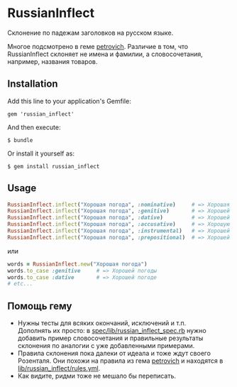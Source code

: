# RussianInflect

Склонение по падежам заголовков на русском языке.  

Многое подсмотрено в геме [petrovich](https://github.com/rocsci/petrovich). Различие в том, что RussianInflect склоняет не имена и фамилии, а словосочетания, например, названия товаров. 

## Installation

Add this line to your application's Gemfile:

    gem 'russian_inflect'

And then execute:

    $ bundle

Or install it yourself as:

    $ gem install russian_inflect

## Usage

```ruby
RussianInflect.inflect("Хорошая погода", :nominative)     # => Хорошая погода
RussianInflect.inflect("Хорошая погода", :genitive)       # => Хорошей погоды
RussianInflect.inflect("Хорошая погода", :dative)         # => Хорошей погоде
RussianInflect.inflect("Хорошая погода", :accusative)     # => Хорошую погоду
RussianInflect.inflect("Хорошая погода", :instrumental)   # => Хорошей погодой
RussianInflect.inflect("Хорошая погода", :prepositional)  # => Хорошей погоде
```

или

```ruby
words = RussianInflect.new("Хорошая погода")
words.to_case :genitive     # => Хорошей погоды
words.to_case :dative       # => Хорошей погоде
# etc...
```

## Помощь гему
* Нужны тесты для всяких окончаний, исключений и т.п.   
  Дополнять их просто: в [spec/lib/russian_inflect_spec.rb](/spec/lib/russian_inflect_spec.rb) нужно добавить пример словосочетания и правильные результаты склонения по аналогии с уже добавленными примерами.
* Правила склонения пока далеки от идеала и тоже ждут своего Розенталя. Они похожи на правила из гема [petrovich](https://github.com/rocsci/petrovich) и находятся в [lib/russian_inflect/rules.yml](/lib/russian_inflect/rules.yml).
* Как видите, ридми тоже не мешало бы переписать.
